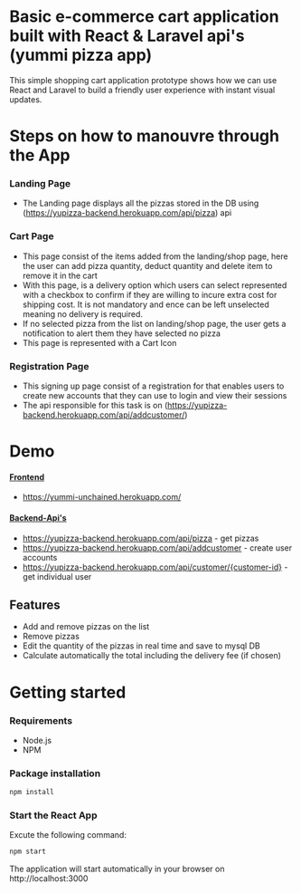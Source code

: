 # Basic e-commerce cart application built with React & Laravel api's (yummi pizza app)

This simple shopping cart application prototype shows how we can use React and Laravel to build a friendly user experience with instant visual updates.

# Steps on how to manouvre through the App

### Landing Page
* The Landing page displays all the pizzas stored in the DB using (https://yupizza-backend.herokuapp.com/api/pizza) api

### Cart Page
* This page consist of the items added from the landing/shop page, here the user can add pizza quantity, deduct quantity and delete item to remove  it in the cart
* With this page, is a delivery option which users can select represented with a checkbox to confirm if they are willing to incure extra cost for shipping cost. It is not mandatory and ence can be left unselected meaning no delivery is required.
* If no selected pizza from the list on landing/shop page, the user gets a notification to alert them they have selected no pizza
* This page is represented with a Cart Icon

### Registration Page
* This signing up page consist of a registration for that enables users to create new accounts that they can use to login and view their sessions
* The api responsible for this task is on (https://yupizza-backend.herokuapp.com/api/addcustomer/)

# Demo

#### [Frontend](https://yummi-unchained.herokuapp.com/)
* https://yummi-unchained.herokuapp.com/
#### [Backend-Api's](https://yupizza-backend.herokuapp.com/)

* https://yupizza-backend.herokuapp.com/api/pizza - get pizzas
* https://yupizza-backend.herokuapp.com/api/addcustomer - create user accounts
* https://yupizza-backend.herokuapp.com/api/customer/{customer-id} - get individual user

## Features
* Add and remove pizzas on the list 
* Remove pizzas
* Edit the quantity of the pizzas in real time and save to mysql DB
* Calculate automatically the total including the delivery fee (if chosen)

# Getting started
### Requirements

* Node.js
* NPM

### Package installation
```bash
npm install
```
 ### Start the React App
 Excute the following command: 
```bash
npm start
```
The application will start automatically in your browser on http://localhost:3000





